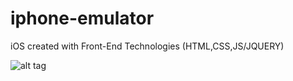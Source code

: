 # iphone-emulator
iOS created with Front-End Technologies (HTML,CSS,JS/JQUERY)


![alt tag](https://github.com/kennybatista/AppleWatchEmojiDictionary/blob/master/kenOS-iphone-emulator-by-kenny-batista.png)
